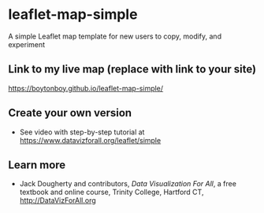# leaflet-map-simple
A simple Leaflet map template for new users to copy, modify, and experiment

## Link to my live map (replace with link to your site)

https://boytonboy.github.io/leaflet-map-simple/

## Create your own version
- See video with step-by-step tutorial at https://www.datavizforall.org/leaflet/simple

## Learn more
- Jack Dougherty and contributors, *Data Visualization For All*, a free textbook and online course, Trinity College, Hartford CT, http://DataVizForAll.org
